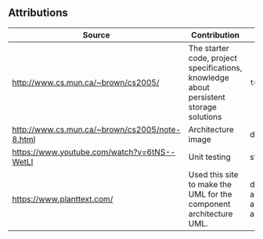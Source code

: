 ## Attributions

| Source                                                                                                                                                                                                                                                                                          | Contribution                                                                           | Location                      |
|-------|----------------------------------------------------------------------------------------|-------------------------------|
| http://www.cs.mun.ca/~brown/cs2005/   | The starter code, project specifications, knowledge about persistent storage solutions | `term-project-team-j`         |
| http://www.cs.mun.ca/~brown/cs2005/note-8.html  | Architecture image                                                                     | docs/architecture.png         |
| https://www.youtube.com/watch?v=6tNS--WetLI | Unit testing                                                                           | storage/`test_dataHandler.py` | 
| https://www.planttext.com/ | Used this site to make the UML for the component architecture UML. | docs/component architecture/html_templates.png and docs/component architecture/html_templates.md